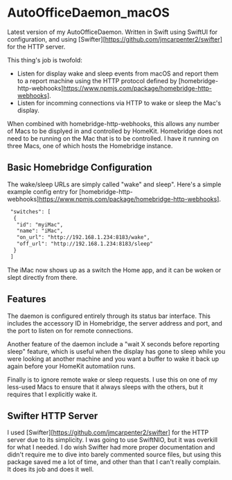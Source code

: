 # AutoOfficeDaemon_macOS
 
Latest version of my AutoOfficeDaemon.  Written in Swift using SwiftUI for configuration, and using [Swifter][https://github.com/jmcarpenter2/swifter] for the HTTP server.

This thing's job is twofold:
- Listen for display wake and sleep events from macOS and report them to a report machine using the HTTP protocol defined by [homebridge-http-webhooks]https://www.npmjs.com/package/homebridge-http-webhooks].
- Listen for incomming connections via HTTP to wake or sleep the Mac's display.

When combined with homebridge-http-webhooks, this allows any number of Macs to be displyed in and controlled by HomeKit.  Homebridge does not need to be running on the Mac that is to be controlled.  I have it running on three Macs, one of which hosts the Homebridge instance.

## Basic Homebridge Configuration

The wake/sleep URLs are simply called "wake" and sleep".  Here's a simple example config entry for [homebridge-http-webhooks]https://www.npmjs.com/package/homebridge-http-webhooks].

```xml
 "switches": [
  {
   "id": "myiMac",
   "name": "iMac",
   "on_url": "http://192.168.1.234:8183/wake",
   "off_url": "http://192.168.1.234:8183/sleep"
  }
 ]
```

The iMac now shows up as a switch the Home app, and it can be woken or slept directly from there.

## Features

The daemon is configured entirely through its status bar interface.  This includes the accessory ID in Homebridge, the server address and port, and the port to listen on for remote connections.

Another feature of the daemon include a "wait X seconds before reporting sleep" feature, which is useful when the display has gone to sleep while you were looking at another machine and you want a buffer to wake it back up again before your HomeKit automatiion runs.

Finally is to ignore remote wake or sleep requests.  I use this on one of my less-used Macs to ensure that it always sleeps with the others, but it requires that I explicitly wake it.

## Swifter HTTP Server
I used [Swifter][https://github.com/jmcarpenter2/swifter] for the HTTP server due to its simplicity.  I was going to use SwiftNIO, but it was overkill for what I needed.  I do wish Swifter had more proper documentation and didn't require me to dive into barely commented source files, but using this package saved me a lot of time, and other than that I can't really complain.  It does its job and does it well.
